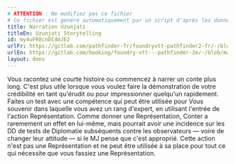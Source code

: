 ```yaml
---
# ATTENTION : Ne modifiez pas ce fichier
# Ce fichier est généré automatiquement par un script d'après les données du module Foundry VTT officiel et de sa traduction
title: Narration Uzunjati
titleEn: Uzunjati Storytelling
id: my4uFR8cnDC4mJE2
urlFr: https://gitlab.com/pathfinder-fr/foundryvtt-pathfinder2-fr/-/blob/master/data/feats/my4uFR8cnDC4mJE2.htm
urlEn: https://gitlab.com/hooking/foundry-vtt---pathfinder-2e/-/blob/master/packs/data/feats.db/uzunjati-storytelling.json
layout: dons
---
```

Vous racontez une courte histoire ou commencez à narrer un conte plus long. C'est plus utile lorsque vous voulez faire la démonstration de votre crédibilité en tant qu'érudit ou pour impressionner quelqu'un rapidement. Faites un test avec une compétence qui peut être utilisée pour Vous souvenir dans laquelle vous avez un rang d'expert, en utilisant l'entrée de l'action Représentation. Comme donner une Représentation, Conter a raremement un effet en lui-même, mais pourrait avoir une incidence sur les DD de tests de Diplomatie subséquents contre les observateurs — voire de changer leur attitude — si le MJ pense que c'est approprié. Cette action n'est pas une Représentation et ne peut être utilisée à sa place pour tout ce qui nécessite que vous fassiez une Représentation.
